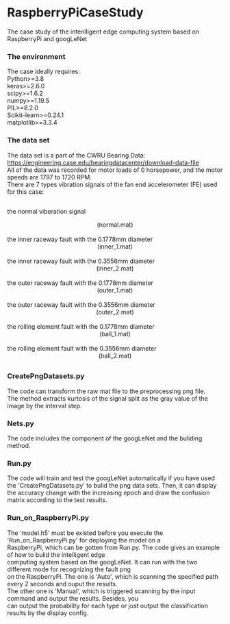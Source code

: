 # RaspberryPiCaseStudy
The case study of the intenlligent edge computing system based on RaspberryPi and googLeNet
### The environment
The case ideally requires:  
Python>=3.8  
keras>=2.6.0  
scipy>=1.6.2  
numpy>=1.19.5  
PIL>=8.2.0  
Scikit-learn>=0.24.1  
matplotlib>=3.3.4  

### The data set
The data set is a part of the CWRU Bearing Data: https://engineering.case.edu/bearingdatacenter/download-data-file  
All of the data was recorded for motor loads of 0 horsepower, and the motor speeds are 1797 to 1720 RPM.  
There are 7 types vibration signals of the fan end accelerometer (FE) used for this case:  
##
the normal viberation signal<center>(normal.mat)</center>   
the inner raceway fault with the 0.1778mm diameter<center>(inner_1.mat)</center>   
the inner raceway fault with the 0.3556mm diameter<center>(inner_2.mat)</center>  
the outer raceway fault with the 0.1778mm diameter<center>(outer_1.mat)</center>  
the outer raceway fault with the 0.3556mm diameter<center>(outer_2.mat)</center>  
the rolling element fault with the 0.1778mm diameter<center>(ball_1.mat)</center>  
the rolling element fault with the 0.3556mm diameter<center>(ball_2.mat)</center>  
##  

### CreatePngDatasets.py  
The code can transform the raw mat file to the preprocessing png file.  
The method extracts kurtosis of the signal split as the gray value of the image by the interval step.  

### Nets.py
The code includes the component of the googLeNet and the buliding method.

### Run.py  
The code will train and test the googLeNet automatically if you have used the 'CreatePngDatasets.py' to bulid 
the png data sets. Then, it can display the accuracy change with the increasing epoch and draw the confusion 
matrix according to the test results.

### Run_on_RaspberryPi.py
The 'model.h5' must be existed before you execute the 'Run_on_RaspberryPi.py' for deploying the model on a   
RaspberryPi, which can be gotten from Run.py. The code gives an example of how to bulid the intelligent edge   
computing system based on the googLeNet. It can run with the two different mode for recognizing the fault png  
on the RaspberryPi. The one is 'Auto', which is scanning the specified path every 2 seconds and ouput the results.  
The other one is 'Manual', which is triggered scanning by the input command and output the results. Besides, you  
can output the probability for each type or just output the classification results by the display config.  
